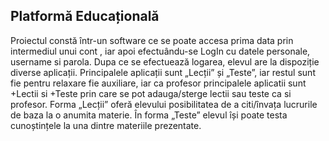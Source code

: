 ## Platformă Educațională

Proiectul constă într-un software ce se poate accesa prima data prin intermediul unui cont , iar apoi efectuându-se LogIn cu datele personale, username si parola.
Dupa ce se efectuează logarea, elevul are la dispoziție diverse aplicații. Principalele aplicații sunt „Lecții” și „Teste”, iar restul sunt fie pentru relaxare fie auxiliare, iar ca profesor principalele aplicatii sunt +Lectii si +Teste prin care se pot adauga/sterge lectii sau teste ca si profesor.
Forma „Lecții” oferă elevului posibilitatea de a citi/învața lucrurile de baza la o anumita materie.
În forma „Teste” elevul își poate testa cunoștințele la una dintre materiile prezentate.
